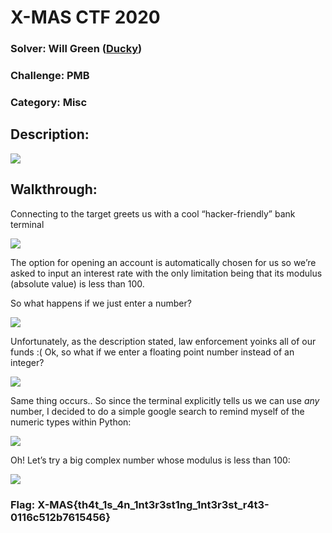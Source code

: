 ﻿# X-MAS CTF 2020 

### Solver: Will Green ([Ducky](https://github.com/wlg0005)) 
### Challenge: PMB 
### Category: Misc 

## Description: 

![](PMB%20Writeup.001.png)

## Walkthrough: 

Connecting to the target greets us with a cool “hacker-friendly” bank terminal 

![](PMB%20Writeup.002.png)

The option for opening an account is automatically chosen for us so we’re asked to input an interest rate with the only limitation being that its modulus (absolute value) is less than 100. 

So what happens if we just enter a number? 

![](PMB%20Writeup.003.png)

Unfortunately, as the description stated, law enforcement yoinks all of our funds :( 
Ok, so what if we enter a floating point number instead of an integer?  

![](PMB%20Writeup.004.png)

Same thing occurs.. So since the terminal explicitly tells us we can use *any* number, I decided to do a simple google search to remind myself of the numeric types within Python: 

![](PMB%20Writeup.005.png)

Oh! Let’s try a big complex number whose modulus is less than 100: 

![](PMB%20Writeup.006.png)

### Flag: X-MAS{th4t\_1s\_4n\_1nt3r3st1ng\_1nt3r3st\_r4t3-0116c512b7615456} 
